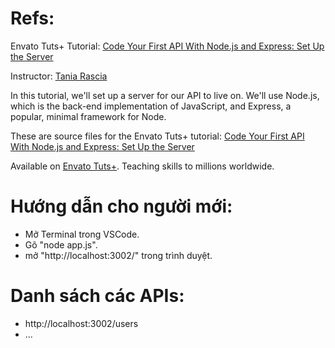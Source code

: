 # Refs:
Envato Tuts+ Tutorial: [Code Your First API With Node.js and Express: Set Up the Server][published url]

Instructor: [Tania Rascia][instructor url]

In this tutorial, we'll set up a server for our API to live on. We'll use Node.js, which is the back-end implementation of JavaScript, and Express, a popular, minimal framework for Node.

These are source files for the Envato Tuts+ tutorial: [Code Your First API With Node.js and Express: Set Up the Server][published url]

Available on [Envato Tuts+](https://tutsplus.com). Teaching skills to millions worldwide.

[published url]: http://code.tutsplus.com/tutorials/code-your-first-api-with-nodejs-and-express-set-up-the-server--cms-31698
[instructor url]: https://tutsplus.com/authors/tania-rascia


# Hướng dẫn cho người mới:
- Mở Terminal trong VSCode.
- Gõ "node app.js".
- mở "http://localhost:3002/" trong trình duyệt.

# Danh sách các APIs:
- http://localhost:3002/users
- ...